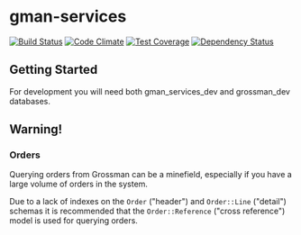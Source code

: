 # gman-services
[![Build Status](https://travis-ci.org/westernmilling/gman-services.svg?branch=master)](https://travis-ci.org/westernmilling/gman-services)
[![Code Climate](https://codeclimate.com/github/westernmilling/gman-services/badges/gpa.svg)](https://codeclimate.com/github/westernmilling/gman-services)
[![Test Coverage](https://codeclimate.com/github/westernmilling/gman-services/badges/coverage.svg)](https://codeclimate.com/github/westernmilling/gman-services/coverage)
[![Dependency Status](https://gemnasium.com/westernmilling/gman-services.svg)](https://gemnasium.com/westernmilling/gman-services)

## Getting Started

For development you will need both gman_services_dev and grossman_dev databases.

## Warning!

### Orders

Querying orders from Grossman can be a minefield, especially if you have a large
volume of orders in the system.

Due to a lack of indexes on the `Order` ("header") and `Order::Line` ("detail")
schemas it is recommended that the `Order::Reference` ("cross reference") model
is used for querying orders.
